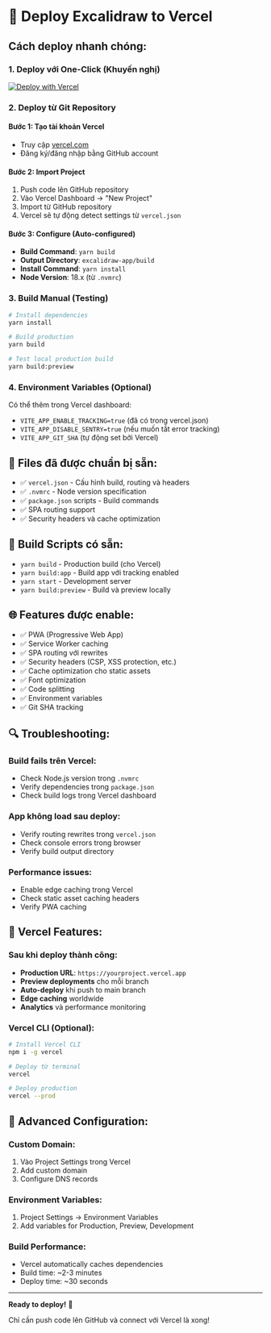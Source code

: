 # 🚀 Deploy Excalidraw to Vercel

## Cách deploy nhanh chóng:

### 1. **Deploy với One-Click** (Khuyến nghị)

[![Deploy with Vercel](https://vercel.com/button)](https://vercel.com/new/clone?repository-url=https://github.com/excalidraw/excalidraw)

### 2. **Deploy từ Git Repository**

#### Bước 1: Tạo tài khoản Vercel
- Truy cập [vercel.com](https://vercel.com)
- Đăng ký/đăng nhập bằng GitHub account

#### Bước 2: Import Project
1. Push code lên GitHub repository
2. Vào Vercel Dashboard → "New Project"
3. Import từ GitHub repository
4. Vercel sẽ tự động detect settings từ `vercel.json`

#### Bước 3: Configure (Auto-configured)
- **Build Command**: `yarn build`
- **Output Directory**: `excalidraw-app/build`
- **Install Command**: `yarn install`
- **Node Version**: 18.x (từ `.nvmrc`)

### 3. **Build Manual** (Testing)
```bash
# Install dependencies
yarn install

# Build production
yarn build

# Test local production build
yarn build:preview
```

### 4. **Environment Variables** (Optional)
Có thể thêm trong Vercel dashboard:
- `VITE_APP_ENABLE_TRACKING=true` (đã có trong vercel.json)
- `VITE_APP_DISABLE_SENTRY=true` (nếu muốn tắt error tracking)
- `VITE_APP_GIT_SHA` (tự động set bởi Vercel)

## 📁 Files đã được chuẩn bị sẵn:

- ✅ `vercel.json` - Cấu hình build, routing và headers
- ✅ `.nvmrc` - Node version specification
- ✅ `package.json` scripts - Build commands
- ✅ SPA routing support
- ✅ Security headers và cache optimization

## 🔧 Build Scripts có sẵn:

- `yarn build` - Production build (cho Vercel)
- `yarn build:app` - Build app với tracking enabled
- `yarn start` - Development server
- `yarn build:preview` - Build và preview locally

## 🌐 Features được enable:

- ✅ PWA (Progressive Web App)
- ✅ Service Worker caching
- ✅ SPA routing với rewrites
- ✅ Security headers (CSP, XSS protection, etc.)
- ✅ Cache optimization cho static assets
- ✅ Font optimization
- ✅ Code splitting
- ✅ Environment variables
- ✅ Git SHA tracking

## 🔍 Troubleshooting:

### Build fails trên Vercel:
- Check Node.js version trong `.nvmrc`
- Verify dependencies trong `package.json`
- Check build logs trong Vercel dashboard

### App không load sau deploy:
- Verify routing rewrites trong `vercel.json`
- Check console errors trong browser
- Verify build output directory

### Performance issues:
- Enable edge caching trong Vercel
- Check static asset caching headers
- Verify PWA caching

## 🚀 Vercel Features:

### Sau khi deploy thành công:
- **Production URL**: `https://yourproject.vercel.app`
- **Preview deployments** cho mỗi branch
- **Auto-deploy** khi push to main branch
- **Edge caching** worldwide
- **Analytics** và performance monitoring

### Vercel CLI (Optional):
```bash
# Install Vercel CLI
npm i -g vercel

# Deploy từ terminal
vercel

# Deploy production
vercel --prod
```

## 🔧 Advanced Configuration:

### Custom Domain:
1. Vào Project Settings trong Vercel
2. Add custom domain
3. Configure DNS records

### Environment Variables:
1. Project Settings → Environment Variables
2. Add variables for Production, Preview, Development

### Build Performance:
- Vercel automatically caches dependencies
- Build time: ~2-3 minutes
- Deploy time: ~30 seconds

---

**Ready to deploy!** 🎉

Chỉ cần push code lên GitHub và connect với Vercel là xong! 